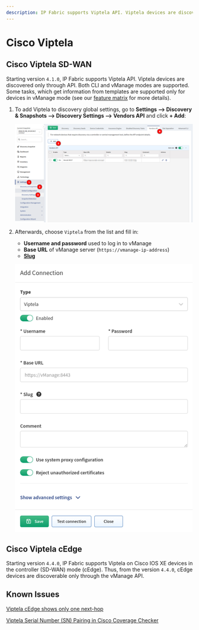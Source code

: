 ```yaml
---
description: IP Fabric supports Viptela API. Viptela devices are discovered only through API.
---
```


# Cisco Viptela

## Cisco Viptela SD-WAN

Starting version `4.1.0`, IP Fabric supports Viptela API. Viptela devices are discovered only through API. Both CLI and vManage modes are supported. Some tasks, which get information from templates are supported only for devices in vManage mode (see our [feature matrix](https://matrix.ipfabric.io) for more details).

1. To add Viptela to discovery global settings, go to **Settings --> Discovery & Snapshots --> Discovery Settings --> Vendors API** and click **+ Add**:

   ![vendor api add](vendor_api_add.png)

2. Afterwards, choose `Viptela` from the list and fill in:

   - **Username and password** used to log in to vManage
   - **Base URL** of vManage server (`https://vmanage-ip-address`)
   - [**Slug**](index.md#slug-and-comment)

   ![viptela api add](viptela_api_add.png)

## Cisco Viptela cEdge

Starting version `4.4.0`, IP Fabric supports Viptela on Cisco IOS XE devices in the controller (SD-WAN) mode (cEdge). Thus, from the version `4.4.0`, cEdge devices are discoverable only through the vManage API.

## Known Issues

[Viptela cEdge shows only one next-hop](../../../../support/known_issues/Vendors/cisco/Viptela_cEdge_shows_only_one_next_hop.md)

[Viptela Serial Number (SN) Pairing in Cisco Coverage Checker](../../../../support/known_issues/Vendors/cisco/Viptela_vSmart_SN.md)
